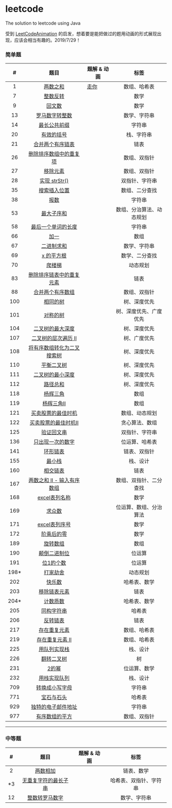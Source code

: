 # leetcode

The solution to leetcode using Java

受到 [LeetCodeAnimation](https://github.com/MisterBooo/LeetCodeAnimation) 的启发，想着要是能把做过的题用动画的形式展现出现，应该会相当有趣的。2019/7/29！

### 简单题

| #    | 题目                                                                                            | 题解 & 动画                                                 | 标签           |
|:----:|:---------------------------------------------------------------------------------------------:| ------------------------------------------------------- |:------------:|
| 1    | [两数之和](<https://leetcode-cn.com/problems/two-sum/>)                                           | [走你](https://mp.weixin.qq.com/s/NLYi36H9PKFFn7e2t3C0tg) | 数组、哈希表       |
| 7    | [整数反转](<https://leetcode-cn.com/problems/reverse-integer/>)                                   |                                                         | 数学           |
| 9    | [回文数](<https://leetcode-cn.com/problems/palindrome-number/>)                                  |                                                         | 数学           |
| 13   | [罗马数字转整数](<https://leetcode-cn.com/problems/roman-to-integer/>)                               |                                                         | 数学、字符串       |
| 14   | [最长公共前缀](<https://leetcode-cn.com/problems/longest-common-prefix/>)                           |                                                         | 字符串          |
| 20   | [有效的括号](<https://leetcode-cn.com/problems/valid-parentheses/>)                                |                                                         | 栈、字符串        |
| 21   | [合并两个有序链表](<https://leetcode-cn.com/problems/merge-two-sorted-lists/>)                        |                                                         | 链表           |
| 26   | [删除排序数组中的重复项](<https://leetcode-cn.com/problems/remove-duplicates-from-sorted-array/>)        |                                                         | 数组、双指针       |
| 27   | [移除元素](<https://leetcode-cn.com/problems/remove-element/>)                                    |                                                         | 数组、双指针       |
| 28   | [实现 strStr()](<https://leetcode-cn.com/problems/implement-strstr/>)                           |                                                         | 双指针、字符串      |
| 35   | [搜索插入位置](<https://leetcode-cn.com/problems/search-insert-position/>)                          |                                                         | 数组、二分查找      |
| 38   | [报数](<https://leetcode-cn.com/problems/count-and-say/>)                                       |                                                         | 字符串          |
| 53   | [最大子序和](<https://leetcode-cn.com/problems/maximum-subarray/>)                                 |                                                         | 数组、分治算法、动态规划 |
| 58   | [最后一个单词的长度](<https://leetcode-cn.com/problems/length-of-last-word/>)                          |                                                         | 字符串          |
| 66   | [加一](<https://leetcode-cn.com/problems/plus-one/>)                                            |                                                         | 数组           |
| 67   | [二进制求和](<https://leetcode-cn.com/problems/add-binary/>)                                       |                                                         | 数学、字符串       |
| 69   | [x 的平方根](<https://leetcode-cn.com/problems/sqrtx/>)                                           |                                                         | 数学、二分查找      |
| 70   | [爬楼梯](<https://leetcode-cn.com/problems/climbing-stairs/>)                                    |                                                         | 动态规划         |
| 83   | [删除排序链表中的重复元素](<https://leetcode-cn.com/problems/remove-duplicates-from-sorted-list/>)        |                                                         | 链表           |
| 88   | [合并两个有序数组](<https://leetcode-cn.com/problems/merge-sorted-array/>)                            |                                                         | 数组、双指针       |
| 100  | [相同的树](<https://leetcode-cn.com/problems/same-tree/>)                                         |                                                         | 树、深度优先       |
| 101  | [对称的树](<https://leetcode-cn.com/problems/symmetric-tree/>)                                    |                                                         | 树、深度优先、广度优先  |
| 104  | [二叉树的最大深度](<https://leetcode-cn.com/problems/maximum-depth-of-binary-tree/>)                  |                                                         | 树、深度优先       |
| 107  | [二叉树的层次遍历 Ⅱ](<https://leetcode-cn.com/problems/binary-tree-level-order-traversal-ii/>)        |                                                         | 树、广度优先       |
| 108  | [将有序数组转化为二叉搜索树](https://leetcode-cn.com/problems/convert-sorted-array-to-binary-search-tree/) |                                                         | 树、深度优先       |
| 110  | [平衡二叉树](https://leetcode-cn.com/problems/balanced-binary-tree/)                               |                                                         | 树、深度优先       |
| 111  | [二叉树的最小深度](https://leetcode-cn.com/problems/minimum-depth-of-binary-tree/)                    |                                                         | 树、深度优先       |
| 112  | [路径总和](https://leetcode-cn.com/problems/path-sum/)                                            |                                                         | 树、深度优先       |
| 118  | [杨辉三角](https://leetcode-cn.com/problems/pascals-triangle/)                                    |                                                         | 数组           |
| 119  | [杨辉三角Ⅱ](https://leetcode-cn.com/problems/pascals-triangle-ii/)                                |                                                         | 数组           |
| 121  | [买卖股票的最佳时机](https://leetcode-cn.com/problems/best-time-to-buy-and-sell-stock/)                |                                                         | 数组、动态规划      |
| 122  | [买卖股票的最佳时机Ⅱ](https://leetcode-cn.com/problems/best-time-to-buy-and-sell-stock-ii/)            |                                                         | 贪心算法、数组      |
| 125  | [验证回文串](https://leetcode-cn.com/problems/valid-palindrome/)                                   |                                                         | 双指针、字符串      |
| 136  | [只出现一次的数字](https://leetcode-cn.com/problems/single-number/)                                   |                                                         | 位运算、哈希表      |
| 141  | [环形链表](https://leetcode-cn.com/problems/linked-list-cycle/)                                   |                                                         | 链表、双指针       |
| 155  | [最小栈](https://leetcode-cn.com/problems/min-stack/)                                            |                                                         | 栈、设计         |
| 160  | [相交链表](https://leetcode-cn.com/problems/intersection-of-two-linked-lists/)                    |                                                         | 链表           |
| 167  | [两数之和 II - 输入有序数组](https://leetcode-cn.com/problems/two-sum-ii-input-array-is-sorted/)        |                                                         | 数组、双指针、二分查找  |
| 168  | [excel表列名称](https://leetcode-cn.com/problems/excel-sheet-column-title/)                       |                                                         | 数学           |
| 169  | [求众数](https://leetcode-cn.com/problems/majority-element/)                                     |                                                         | 位运算、数组、分治算法  |
| 171  | [excel表列序号](https://leetcode-cn.com/problems/excel-sheet-column-number/)                      |                                                         | 数学           |
| 172  | [阶乘后的零](https://leetcode-cn.com/problems/factorial-trailing-zeroes/)                          |                                                         | 数学           |
| 189  | [旋转数组](https://leetcode-cn.com/problems/rotate-array/)                                        |                                                         | 数组           |
| 190  | [颠倒二进制位](https://leetcode-cn.com/problems/reverse-bits/)                                      |                                                         | 位运算          |
| 191  | [位1的个数](https://leetcode-cn.com/problems/number-of-1-bits/)                                   |                                                         | 位运算          |
| 198* | [打家劫舍](https://leetcode-cn.com/problems/house-robber/solution/da-jia-jie-she-by-leetcode/)    |                                                         | 动态规划         |
| 202  | [快乐数](https://leetcode-cn.com/problems/happy-number/)                                         |                                                         | 哈希表、数学       |
| 203  | [移除链表元素](https://leetcode-cn.com/problems/remove-linked-list-elements/)                       |                                                         | 链表           |
| 204* | [计数质数](https://leetcode-cn.com/problems/count-primes/)                                        |                                                         | 哈希表、数学       |
| 205  | [同构字符串](https://leetcode-cn.com/problems/isomorphic-strings/)                                 |                                                         | 哈希表          |
| 206  | [反转链表](https://leetcode-cn.com/problems/reverse-linked-list/)                                 |                                                         | 链表           |
| 217  | [存在重复元素](https://leetcode-cn.com/problems/contains-duplicate/)                                |                                                         | 数组、哈希表       |
| 219  | [存在重复元素 II](https://leetcode-cn.com/problems/contains-duplicate-ii/)                          |                                                         | 数组、哈希表       |
| 225  | [用队列实现栈](https://leetcode-cn.com/problems/implement-stack-using-queues/)                      |                                                         | 栈、设计         |
| 226  | [翻转二叉树](https://leetcode-cn.com/problems/invert-binary-tree/)                                 |                                                         | 树            |
| 231  | [2的幂](https://leetcode-cn.com/problems/power-of-two/)                                         |                                                         | 位运算、数学       |
| 232  | [用栈实现队列](https://leetcode-cn.com/problems/implement-queue-using-stacks/comments/)             |                                                         | 栈、设计         |
| 709  | [转换成小写字母](<https://leetcode-cn.com/problems/to-lower-case/>)                                  |                                                         | 字符串          |
| 771  | [宝石与石头](<https://leetcode-cn.com/problems/jewels-and-stones/>)                                |                                                         | 哈希表          |
| 929  | [独特的电子邮件地址](<https://leetcode-cn.com/problems/unique-email-addresses/>)                       |                                                         | 字符串          |
| 977  | [有序数组的平方](<https://leetcode-cn.com/problems/squares-of-a-sorted-array/>)                      |                                                         | 数组、双指针       |

---

### 中等题

| #   | 题目                                                                                             | 题解 & 动画 | 标签          |
|:---:|:----------------------------------------------------------------------------------------------:| ------- |:-----------:|
| 2   | [两数相加](https://leetcode-cn.com/problems/add-two-numbers/)                                      |         | 链表、数学       |
| *3  | [无重复字符的最长子串](https://leetcode-cn.com/problems/longest-substring-without-repeating-characters/) |         | 哈希表、双指针、字符串 |
| 12  | [整数转罗马数字](<https://leetcode-cn.com/problems/integer-to-roman/>)                                |         | 数学、字符串      |
